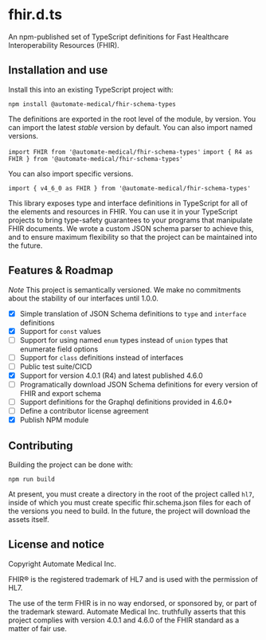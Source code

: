 # fhir.d.ts

An npm-published set of TypeScript definitions for Fast Healthcare Interoperability Resources (FHIR).

## Installation and use

Install this into an existing TypeScript project with:

`npm install @automate-medical/fhir-schema-types`

The definitions are exported in the root level of the module, by version. You can import the latest _stable_ version by default. You can also import named versions.

`import FHIR from '@automate-medical/fhir-schema-types'`
`import { R4 as FHIR } from '@automate-medical/fhir-schema-types'`

You can also import specific versions.

`import { v4_6_0 as FHIR } from '@automate-medical/fhir-schema-types'`

This library exposes type and interface definitions in TypeScript for all of the elements and resources in FHIR. You can use it in your TypeScript projects to bring type-safety guarantees to your programs that manipulate FHIR documents. We wrote a custom JSON schema parser to achieve this, and to ensure maximum flexibility so that the project can be maintained into the future.

## Features & Roadmap

*Note* This project is semantically versioned. We make no commitments about the stability of our interfaces until 1.0.0.

- [X] Simple translation of JSON Schema definitions to `type` and `interface` definitions
- [X] Support for `const` values
- [ ] Support for using named `enum` types instead of `union` types that enumerate field options
- [ ] Support for `class` definitions instead of interfaces
- [ ] Public test suite/CICD
- [X] Support for version 4.0.1 (R4) and latest published 4.6.0
- [ ] Programatically download JSON Schema definitions for every version of FHIR and export schema
- [ ] Support definitions for the Graphql definitions provided in 4.6.0+
- [ ] Define a contributor license agreement
- [X] Publish NPM module

## Contributing

Building the project can be done with:

`npm run build`

At present, you must create a directory in the root of the project called `hl7`, inside of which you must create specific fhir.schema.json files for each of the versions you need to build. In the future, the project will download the assets itself.

## License and notice

Copyright Automate Medical Inc.

FHIR® is the registered trademark of HL7 and is used with the permission of HL7.

The use of the term FHIR is in no way endorsed, or sponsored by, or part of the trademark steward. Automate Medical Inc. truthfully asserts that this project complies with version 4.0.1 and 4.6.0 of the FHIR standard as a matter of fair use.
